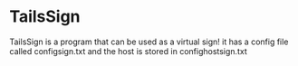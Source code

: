 # TailsSign
TailsSign is a program that can be used as a virtual sign! it has a config file called configsign.txt and the host is stored in confighostsign.txt
